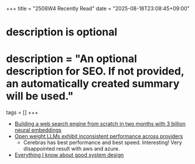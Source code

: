 +++
title = "2508W4 Recently Read"
date = "2025-08-18T23:08:45+09:00"

#
# description is optional
#
# description = "An optional description for SEO. If not provided, an automatically created summary will be used."

tags = []
+++

- [Building a web search engine from scratch in two months with 3 billion neural embeddings](https://blog.wilsonl.in/search-engine/)
- [Open weight LLMs exhibit inconsistent performance across providers](https://simonwillison.net/2025/Aug/15/inconsistent-performance/)
  - Cerebras has best performance and best speed. Interesting! Very disappointed result with aws and azure.
- [Everything I know about good system design](https://www.seangoedecke.com/good-system-design/)

